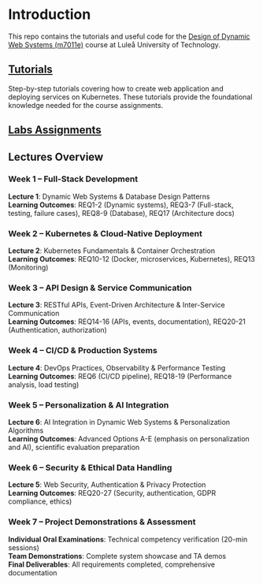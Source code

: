 # Introduction
This repo contains the tutorials and useful code for the [Design of Dynamic Web Systems (m7011e)](https://www.ltu.se/en/education/course/m70/m7011e-design-of-dynamic-web-systems) course at Luleå University of Technology.

## [Tutorials](tutorials/)
Step-by-step tutorials covering how to create web application and deploying services on Kubernetes. These tutorials provide the foundational knowledge needed for the course assignments.

## [Labs Assignments](labs/)

## Lectures Overview
### Week 1 – Full-Stack Development
**Lecture 1**: Dynamic Web Systems & Database Design Patterns  
**Learning Outcomes**: REQ1-2 (Dynamic systems), REQ3-7 (Full-stack, testing, failure cases), REQ8-9 (Database), REQ17 (Architecture docs)

### Week 2 – Kubernetes & Cloud-Native Deployment
**Lecture 2**: Kubernetes Fundamentals & Container Orchestration  
**Learning Outcomes**: REQ10-12 (Docker, microservices, Kubernetes), REQ13 (Monitoring)

### Week 3 – API Design & Service Communication
**Lecture 3**: RESTful APIs, Event-Driven Architecture & Inter-Service Communication  
**Learning Outcomes**: REQ14-16 (APIs, events, documentation), REQ20-21 (Authentication, authorization)

### Week 4 – CI/CD & Production Systems
**Lecture 4**: DevOps Practices, Observability & Performance Testing  
**Learning Outcomes**: REQ6 (CI/CD pipeline), REQ18-19 (Performance analysis, load testing)

### Week 5 – Personalization & AI Integration
**Lecture 6**: AI Integration in Dynamic Web Systems & Personalization Algorithms  
**Learning Outcomes**: Advanced Options A-E (emphasis on personalization and AI), scientific evaluation preparation

### Week 6 – Security & Ethical Data Handling
**Lecture 5**: Web Security, Authentication & Privacy Protection  
**Learning Outcomes**: REQ20-27 (Security, authentication, GDPR compliance, ethics)

### Week 7 – Project Demonstrations & Assessment
**Individual Oral Examinations**: Technical competency verification (20-min sessions)  
**Team Demonstrations**: Complete system showcase and TA demos  
**Final Deliverables**: All requirements completed, comprehensive documentation
